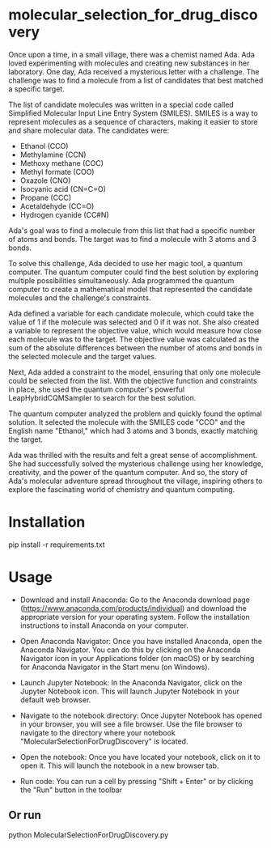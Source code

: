 # molecular_selection_for_drug_discovery
Once upon a time, in a small village, there was a chemist named Ada. Ada loved experimenting with molecules and creating new substances in her laboratory. One day, Ada received a mysterious letter with a challenge. The challenge was to find a molecule from a list of candidates that best matched a specific target. 

The list of candidate molecules was written in a special code called Simplified Molecular Input Line Entry System (SMILES). SMILES is a way to represent molecules as a sequence of characters, making it easier to store and share molecular data. The candidates were: 

- Ethanol (CCO)
- Methylamine (CCN)
- Methoxy methane (COC)
- Methyl formate (COO)
- Oxazole (CNO)
- Isocyanic acid (CN=C=O)
- Propane (CCC)
- Acetaldehyde (CC=O)
- Hydrogen cyanide (CC#N) 

Ada's goal was to find a molecule from this list that had a specific number of atoms and bonds. The target was to find a molecule with 3 atoms and 3 bonds. 

To solve this challenge, Ada decided to use her magic tool, a quantum computer. The quantum computer could find the best solution by exploring multiple possibilities simultaneously. Ada programmed the quantum computer to create a mathematical model that represented the candidate molecules and the challenge's constraints. 

Ada defined a variable for each candidate molecule, which could take the value of 1 if the molecule was selected and 0 if it was not. She also created a variable to represent the objective value, which would measure how close each molecule was to the target. The objective value was calculated as the sum of the absolute differences between the number of atoms and bonds in the selected molecule and the target values. 

Next, Ada added a constraint to the model, ensuring that only one molecule could be selected from the list. With the objective function and constraints in place, she used the quantum computer's powerful LeapHybridCQMSampler to search for the best solution. 

The quantum computer analyzed the problem and quickly found the optimal solution. It selected the molecule with the SMILES code "CCO" and the English name "Ethanol," which had 3 atoms and 3 bonds, exactly matching the target. 

Ada was thrilled with the results and felt a great sense of accomplishment. She had successfully solved the mysterious challenge using her knowledge, creativity, and the power of the quantum computer. And so, the story of Ada's molecular adventure spread throughout the village, inspiring others to explore the fascinating world of chemistry and quantum computing.

# Installation
pip install -r requirements.txt

# Usage
- Download and install Anaconda: Go to the Anaconda download page (https://www.anaconda.com/products/individual) and download the appropriate version for your operating system. Follow the installation instructions to install Anaconda on your computer.

- Open Anaconda Navigator: Once you have installed Anaconda, open the Anaconda Navigator. You can do this by clicking on the Anaconda Navigator icon in your Applications folder (on macOS) or by searching for Anaconda Navigator in the Start menu (on Windows). 

- Launch Jupyter Notebook: In the Anaconda Navigator, click on the Jupyter Notebook icon. This will launch Jupyter Notebook in your default web browser. 

- Navigate to the notebook directory: Once Jupyter Notebook has opened in your browser, you will see a file browser. Use the file browser to navigate to the directory where your notebook "MolecularSelectionForDrugDiscovery" is located. 

- Open the notebook: Once you have located your notebook, click on it to open it. This will launch the notebook in a new browser tab. 

- Run code: You can run a cell by pressing "Shift + Enter" or by clicking the "Run" button in the toolbar

## Or run
python MolecularSelectionForDrugDiscovery.py
